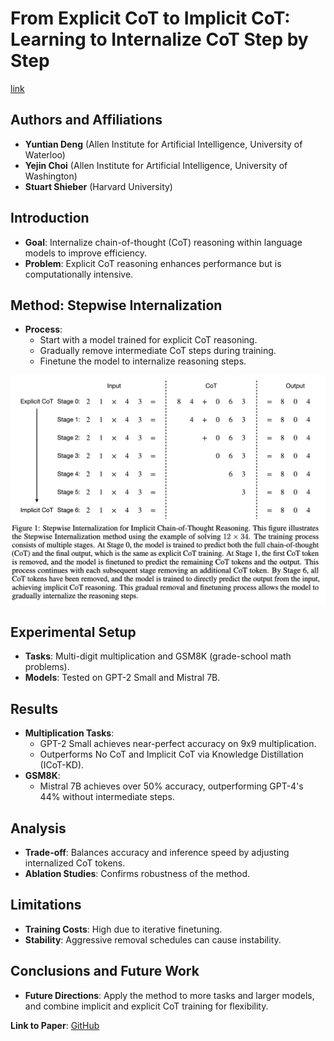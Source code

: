 # From Explicit CoT to Implicit CoT: Learning to Internalize CoT Step by Step
[link](https://arxiv.org/abs/2405.14838)

## Authors and Affiliations
- **Yuntian Deng** (Allen Institute for Artificial Intelligence, University of Waterloo)
- **Yejin Choi** (Allen Institute for Artificial Intelligence, University of Washington)
- **Stuart Shieber** (Harvard University)

## Introduction
- **Goal**: Internalize chain-of-thought (CoT) reasoning within language models to improve efficiency.
- **Problem**: Explicit CoT reasoning enhances performance but is computationally intensive.

## Method: Stepwise Internalization
- **Process**: 
  - Start with a model trained for explicit CoT reasoning.
  - Gradually remove intermediate CoT steps during training.
  - Finetune the model to internalize reasoning steps.

![method](../figs/exlplict_cot_method.png)

## Experimental Setup
- **Tasks**: Multi-digit multiplication and GSM8K (grade-school math problems).
- **Models**: Tested on GPT-2 Small and Mistral 7B.

## Results
- **Multiplication Tasks**: 
  - GPT-2 Small achieves near-perfect accuracy on 9x9 multiplication.
  - Outperforms No CoT and Implicit CoT via Knowledge Distillation (ICoT-KD).
- **GSM8K**: 
  - Mistral 7B achieves over 50% accuracy, outperforming GPT-4's 44% without intermediate steps.

## Analysis
- **Trade-off**: Balances accuracy and inference speed by adjusting internalized CoT tokens.
- **Ablation Studies**: Confirms robustness of the method.

## Limitations
- **Training Costs**: High due to iterative finetuning.
- **Stability**: Aggressive removal schedules can cause instability.

## Conclusions and Future Work
- **Future Directions**: Apply the method to more tasks and larger models, and combine implicit and explicit CoT training for flexibility.

**Link to Paper**: [GitHub](https://github.com/da03/Internalize_CoT_Step_by_Step)